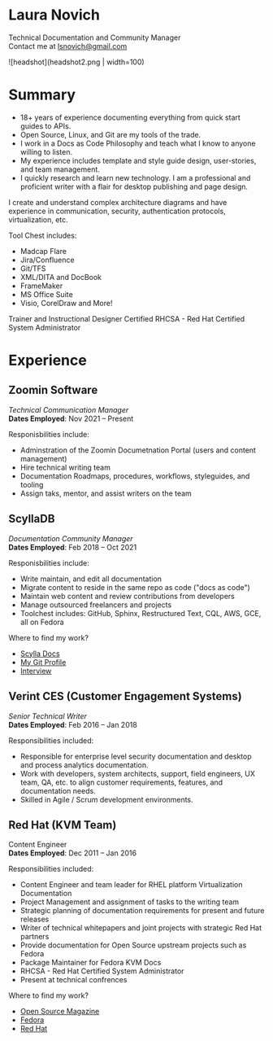 # Laura Novich 

Technical Documentation and Community Manager  
Contact me at lsnovich@gmail.com  

![headshot](headshot2.png | width=100)

# Summary

* 18+ years of experience documenting everything from quick start guides to APIs.   
* Open Source, Linux, and Git are my tools of the trade.   
* I work in a Docs as Code Philosophy and teach what I know to anyone willing to listen.   
* My experience includes template and style guide design, user-stories, and team management.    
* I quickly research and learn new technology.  I am a professional and proficient writer with a flair for desktop publishing and page design.  

I create and understand complex architecture diagrams and have experience in communication, security, authentication protocols, virtualization, etc. 

Tool Chest includes:
* Madcap Flare
* Jira/Confluence
* Git/TFS
* XML/DITA and DocBook
* FrameMaker
* MS Office Suite
* Visio, CorelDraw and More!

Trainer and Instructional Designer
Certified RHCSA - Red Hat Certified System Administrator

# Experience

## Zoomin Software  
*Technical Communication Manager*  
**Dates Employed**: Nov 2021 &ndash; Present  

Responisbilities include:
* Adminstration of the Zoomin Documetnation Portal (users and content management)
* Hire technical writing team
* Documentation Roadmaps, procedures, workflows, styleguides, and tooling
* Assign taks, mentor, and assist writers on the team
## ScyllaDB   
*Documentation Community Manager*   
**Dates Employed**: Feb 2018 &ndash; Oct 2021  

Responisbilities include:
* Write maintain, and edit all documentation 
* Migrate content to reside in the same repo as code ("docs as code")
* Maintain web content and review contributions from developers
* Manage outsourced freelancers and projects
* Toolchest includes: GitHub, Sphinx, Restructured Text, CQL, AWS, GCE, all on Fedora

Where to find my work? 
* [Scylla Docs](https://docs.scylladb.com)
* [My Git Profile](https://github.com/lauranovich)
* [Interview](https://www.scylladb.com/2019/06/13/whats-hot-in-scylla-docs/)

## Verint CES (Customer Engagement Systems)  
*Senior Technical Writer*    
**Dates Employed**: Feb 2016 &ndash; Jan 2018  

Responsibilities included:
* Responsible for enterprise level security documentation and desktop and process analytics documentation. 
* Work with developers, system architects, support, field engineers, UX team, QA, etc. to align customer requirements, features, and documentation needs.
* Skilled in Agile / Scrum development environments. 

## Red Hat (KVM Team)  
Content Engineer  
**Dates Employed**: Dec 2011 &ndash; Jan 2016  

Responsibilities included:
* Content Engineer and team leader for RHEL platform Virtualization Documentation
* Project Management and assignment of tasks to the writing team
* Strategic planning of documentation requirements for present and future releases
* Writer of technical whitepapers and joint projects with strategic Red Hat partners
* Provide documentation for Open Source upstream projects such as Fedora
* Package Maintainer for Fedora KVM Docs
* RHCSA - Red Hat Certified System Administrator
* Present at technical confrences

Where to find my work?
* [Open Source Magazine](https://opensource.com/users/lnovich)
* [Fedora](https://fedoraproject.org/wiki/User:Lnovich)
* [Red Hat](https://access.redhat.com/documentation/en-us/red_hat_enterprise_linux/7/html/virtualization_getting_started_guide/index)
